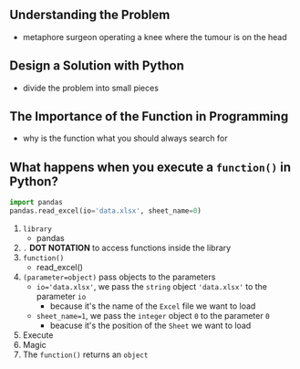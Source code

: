 ## Understanding the Problem

- metaphore surgeon operating a knee where the tumour is on the head

## Design a Solution with Python

- divide the problem into small pieces

## The Importance of the Function in Programming

- why is the function what you should always search for

## What happens when you execute a `function()` in Python?

```python
import pandas
pandas.read_excel(io='data.xlsx', sheet_name=0)
```

1. `library`
    - pandas
2. `.` **DOT NOTATION** to access functions inside the library
3. `function()`
    - read_excel()
4. `(parameter=object)` pass objects to the parameters
    - `io='data.xlsx'`, we pass the `string` object `'data.xlsx'` to the parameter `io`
        - because it's the name of the `Excel` file we want to load
    - `sheet_name=1`, we pass the `integer` object `0` to the parameter `0`
        - beacuse it's the position of the `Sheet` we want to load
5. Execute
6. Magic
7. The `function()` returns an `object`